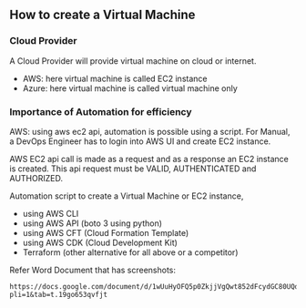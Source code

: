 ## How to create a Virtual Machine
### Cloud Provider
A Cloud Provider will provide virtual machine on cloud or internet.
- AWS: here virtual machine is called EC2 instance
- Azure: here virtual machine is called virtual machine only

### Importance of Automation for efficiency
AWS: using aws ec2 api, automation is possible using a script. For Manual, a DevOps Engineer has to login into AWS UI and create EC2 instance.

AWS EC2 api call is made as a request and as a response an EC2 instance is created.
This api request must be VALID, AUTHENTICATED and AUTHORIZED.

Automation script to create a Virtual Machine or EC2 instance,
- using AWS CLI
- using AWS API (boto 3 using python)
- using AWS CFT (Cloud Formation Template)
- using AWS CDK (Cloud Development Kit)
- Terraform (other alternative for all above or a competitor)

Refer Word Document that has screenshots: 
```
https://docs.google.com/document/d/1wUuHyOFQ5p0ZkjjVgQwt852dFcydGC80UQd3zFRNOWI/edit?pli=1&tab=t.19go653qvfjt
````




